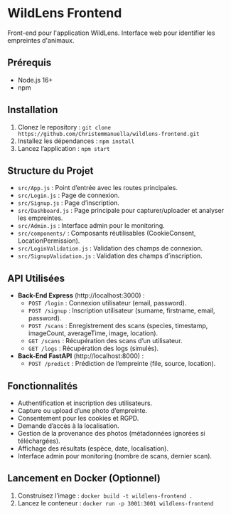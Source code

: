 # WildLens Frontend

Front-end pour l'application WildLens. Interface web pour identifier les empreintes d'animaux.

## Prérequis
- Node.js 16+
- npm

## Installation
1. Clonez le repository : `git clone https://github.com/Christemmanuella/wildlens-frontend.git`
2. Installez les dépendances : `npm install`
3. Lancez l’application : `npm start`

## Structure du Projet
- `src/App.js` : Point d’entrée avec les routes principales.
- `src/Login.js` : Page de connexion.
- `src/Signup.js` : Page d’inscription.
- `src/Dashboard.js` : Page principale pour capturer/uploader et analyser les empreintes.
- `src/Admin.js` : Interface admin pour le monitoring.
- `src/components/` : Composants réutilisables (CookieConsent, LocationPermission).
- `src/LoginValidation.js` : Validation des champs de connexion.
- `src/SignupValidation.js` : Validation des champs d’inscription.

## API Utilisées
- **Back-End Express** (http://localhost:3000) :
  - `POST /login` : Connexion utilisateur (email, password).
  - `POST /signup` : Inscription utilisateur (surname, firstname, email, password).
  - `POST /scans` : Enregistrement des scans (species, timestamp, imageCount, averageTime, image, location).
  - `GET /scans` : Récupération des scans d’un utilisateur.
  - `GET /logs` : Récupération des logs (simulés).
- **Back-End FastAPI** (http://localhost:8000) :
  - `POST /predict` : Prédiction de l’empreinte (file, source, location).

## Fonctionnalités
- Authentification et inscription des utilisateurs.
- Capture ou upload d’une photo d’empreinte.
- Consentement pour les cookies et RGPD.
- Demande d’accès à la localisation.
- Gestion de la provenance des photos (métadonnées ignorées si téléchargées).
- Affichage des résultats (espèce, date, localisation).
- Interface admin pour monitoring (nombre de scans, dernier scan).

## Lancement en Docker (Optionnel)
1. Construisez l’image : `docker build -t wildlens-frontend .`
2. Lancez le conteneur : `docker run -p 3001:3001 wildlens-frontend`